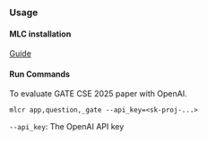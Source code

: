 ### Usage

#### MLC installation

[Guide](https://docs.mlcommons.org/mlcflow/install)

#### Run Commands

To evaluate GATE CSE 2025 paper with OpenAI.

```
mlcr app,question,_gate --api_key=<sk-proj-...>
```

`--api_key`: The OpenAI API key

